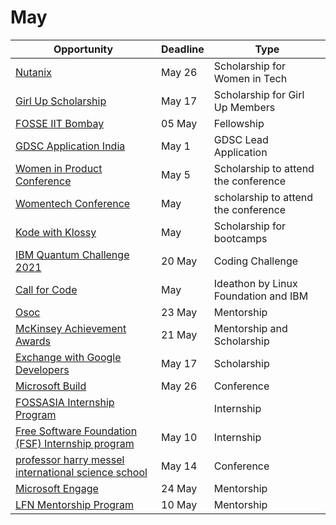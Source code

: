 # May

Opportunity|Deadline|Type
----|-----|-----
[Nutanix](https://www.nutanix.com/scholarships) | May 26 | Scholarship for Women in Tech
[Girl Up Scholarship](https://clubs.girlup.org/blogs/169/3653) | May 17| Scholarship for Girl Up Members
[FOSSE IIT Bombay](https://fossee.in/fellowship/2021) | 05 May| Fellowship
[GDSC Application India](https://developers.google.com/community/dsc/leads) | May 1 | GDSC Lead Application
[Women in Product Conference](https://www.womenpm.org/conference-scholarships) | May 5 | Scholarship to attend the conference
[Womentech Conference](https://www.womentech.net/apply-for-scholarship) | May | scholarship to attend the conference
[Kode with Klossy](https://www.kodewithklossy.com/) | May | Scholarship for bootcamps
[IBM Quantum Challenge 2021](https://challenges.quantum-computing.ibm.com/iqc21) | 20 May | Coding Challenge
[Call for Code](https://developer.ibm.com/callforcode/) | May | Ideathon by Linux Foundation and IBM
[Osoc](https://osoc.be/students) | 23 May | Mentorship
[McKinsey Achievement Awards](https://www.mckinsey.com/careers/mckinsey-achievement-awards/overview?fbclid=IwAR3yrq_x9eLBJNokIbslAXfhre5Jzpj4rcbfoUOFJoz_Nh9FHsfQH13Ub4U) | 21 May | Mentorship and Scholarship
[Exchange with Google Developers](https://events.withgoogle.com/exchange-with-google-developers/) | May 17| Scholarship
[Microsoft Build](https://mybuild.microsoft.com/home) | May 26 | Conference
[FOSSASIA Internship Program](https://docs.google.com/forms/d/e/1FAIpQLScp8h5SIPVK5G2SAm5vtrv7KLKeOeYTxlZBkDRE6I7Toybt0A/viewform) |  | Internship
[Free Software Foundation (FSF) Internship program](https://www.fsf.org/volunteer/internships) | May 10 | Internship
[professor harry messel international science school](https://www.sydney.edu.au/science/industry-and-community/community-engagement/international-science-school.html) | May 14 | Conference
[Microsoft Engage](https://microsoft.acehacker.com/engage2021/?mc_cid=a82d11f2ad&mc_eid=3f7ceca487)| 24 May | Mentorship
[LFN Mentorship Program](https://wiki.lfnetworking.org/display/LN/LFN+Mentorship+Program#LFNMentorshipProgram-2021ProgramTimeline*)| 10 May | Mentorship
